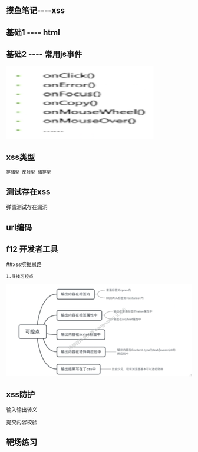 ## 摸鱼笔记----xss


## 基础1 ---- html

## 基础2 ----  常用js事件

<img src='https://github.com/vbnmjj/vbnmjj.github.io/blob/master/img/绿盟xss笔记/1.png' width="400" height="200" >

## xss类型
    存储型 反射型 储存型
## 测试存在xss
弹窗测试存在漏洞

## url编码

## f12 开发者工具


##xss挖掘思路

    1.寻找可控点
<img src='https://github.com/vbnmjj/vbnmjj.github.io/blob/master/img/绿盟xss笔记/2.png' >

## xss防护
输入输出转义

提交内容校验

## 靶场练习



